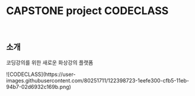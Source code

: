 # CAPSTONE  project  CODECLASS
<br/>

## 소개
<p>
  코딩강의를 위한 새로운 화상강의 플랫폼
</p>
![CODECLASS](https://user-images.githubusercontent.com/80251711/122398723-1eefe300-cfb5-11eb-94b7-02d6932c169b.png)

